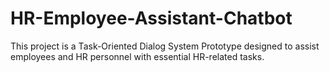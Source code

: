# HR-Employee-Assistant-Chatbot
This project is a Task-Oriented Dialog System Prototype designed to assist employees and HR personnel with essential HR-related tasks. 
